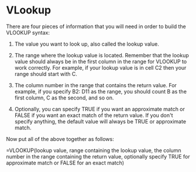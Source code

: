 # VLookup

There are four pieces of information that you will need in order to build the VLOOKUP syntax:

1. The value you want to look up, also called the lookup value.

2. The range where the lookup value is located. Remember that the lookup value should always be in the first column in the range for VLOOKUP to work correctly. For example, if your lookup value is in cell C2 then your range should start with C.

3. The column number in the range that contains the return value. For example, if you specify B2: D11 as the range, you should count B as the first column, C as the second, and so on.

4. Optionally, you can specify TRUE if you want an approximate match or FALSE if you want an exact match of the return value. If you don't specify anything, the default value will always be TRUE or approximate match.


Now put all of the above together as follows:

=VLOOKUP(lookup value, range containing the lookup value, the column number in the range containing the return value, optionally specify TRUE for approximate match or FALSE for an exact match)